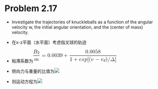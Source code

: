 # Problem 2.17
- Investigate the trajectories of knuckleballs as a function of the angular velocity w, the initial angular orientation, and the (center of mass) velocity.
- 在x-z平面（水平面）考虑指叉球的轨迹


- 粘滞系数为![](https://github.com/HollandChen/Computational_Physics_N2015301020067/blob/master/Exercise%2006/Material/CodeCogsEqn%20(2).gif)
- 侧向力与重量的比值为![](https://latex.codecogs.com/gif.latex?\frac{F_{lateral}}{mg}=0.5[\sin(4\theta)-0.25\sin(8\theta)&plus;0.08\sin(12\theta)-0.025\sin(16\theta)])

- 则运动方程为![](https://latex.codecogs.com/gif.latex?\newline\frac{dx}{dt}=v_x\newline&space;\frac{dv_x}{dt}=-\frac{B_2}{m}vv_x\newline&space;\frac{dy}{dt}=v_y\newline)
